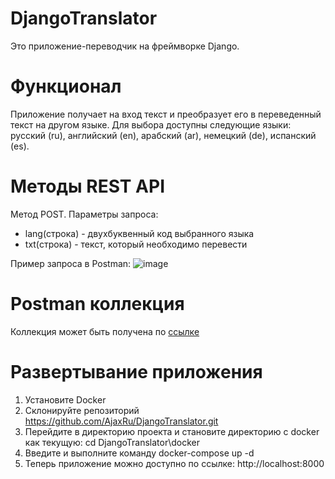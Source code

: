 # DjangoTranslator
Это приложение-переводчик на фреймворке Django.
# Функционал
Приложение получает на вход текст и преобразует его в переведенный текст на другом языке. Для выбора доступны следующие языки: русский (ru), английский (en), арабский (ar), немецкий (de), испанский (es).

# Методы REST API
Метод POST. Параметры запроса:
* lang(строка) - двухбуквенный код выбранного языка
* txt(строка) - текст, который необходимо перевести

Пример запроса в Postman:
![image](https://github.com/AjaxRu/DjangoTranslator/assets/145920622/8b74ed26-ab06-45d8-a60e-f0c67966b203)

# Postman коллекция
Коллекция может быть получена по [ссылке](https://api.postman.com/collections/30808675-c5d695f4-95e9-47ca-86ae-4efa37b86801?access_key=PMAT-01HJN7YDCPGG99TVCAG1T00F9F)

# Развертывание приложения
1. Установите Docker
2. Склонируйте репозиторий https://github.com/AjaxRu/DjangoTranslator.git
3. Перейдите в директорию проекта и становите директорию с docker как текущую: cd DjangoTranslator\docker
4. Введите и выполните команду docker-compose up -d
5. Теперь приложение можно доступно по ссылке: http://localhost:8000





